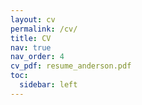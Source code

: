 ```yaml
---
layout: cv
permalink: /cv/
title: CV
nav: true
nav_order: 4
cv_pdf: resume_anderson.pdf
toc:
  sidebar: left
---
```

